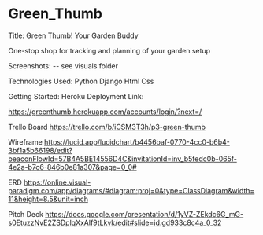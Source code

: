 # Green_Thumb

Title:
Green Thumb! Your Garden Buddy

One-stop shop for tracking and planning of your garden setup

Screenshots:
-- see visuals folder

Technologies Used:
Python
Django
Html
Css

Getting Started:
Heroku Deployment Link:

https://greenthumb.herokuapp.com/accounts/login/?next=/

Trello Board
https://trello.com/b/iCSM3T3h/p3-green-thumb


Wireframe
https://lucid.app/lucidchart/b4456baf-0770-4cc0-b6b4-3bf1a5b66198/edit?beaconFlowId=57B4A5BE14556D4C&invitationId=inv_b5fedc0b-065f-4e2a-b7c6-846b0e81a307&page=0_0#


ERD
https://online.visual-paradigm.com/app/diagrams/#diagram:proj=0&type=ClassDiagram&width=11&height=8.5&unit=inch

Pitch Deck
https://docs.google.com/presentation/d/1yVZ-ZEkdc6G_mG-s0EtuzzNvE2ZSDplqXxAlf9tLkvk/edit#slide=id.gd933c8c4a_0_32
